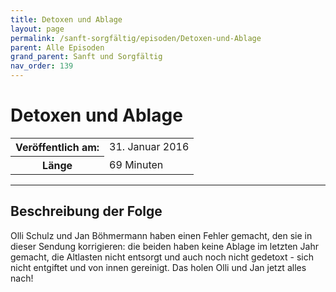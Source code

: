 ```yaml
---
title: Detoxen und Ablage
layout: page
permalink: /sanft-sorgfältig/episoden/Detoxen-und-Ablage
parent: Alle Episoden
grand_parent: Sanft und Sorgfältig
nav_order: 139
---
```


# Detoxen und Ablage
<table class="resp-table dcf-table dcf-table-responsive dcf-table-bordered dcf-table-striped dcf-w-100%">
                    <tbody>
                        <tr>
                            <th scope="row">Veröffentlich am:</th>
                            <td data-label="Veröffentlich am:">31. Januar 2016</td>
                        </tr>
                        <tr>
                            <th scope="row">Länge </th>
                            <td data-label="Länge ">69 Minuten</td>
                        </tr></tbody>
                </table>

***

## Beschreibung der Folge

<div>
Olli Schulz und Jan Böhmermann haben einen Fehler gemacht, den sie in dieser Sendung korrigieren: die beiden haben keine Ablage im letzten Jahr gemacht, die Altlasten nicht entsorgt und auch noch nicht gedetoxt - sich nicht entgiftet und von innen gereinigt. Das holen Olli und Jan jetzt alles nach!  
</div>

